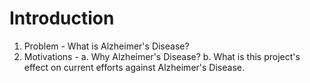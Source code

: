 # Introduction
1. Problem - What is Alzheimer's Disease?
2. Motivations - 
    a. Why Alzheimer's Disease?
    b. What is this project's effect on current efforts against Alzheimer's Disease.
